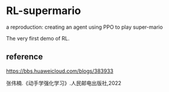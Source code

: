 # RL-supermario
a reproduction: creating an agent using PPO to play super-mario

The very first demo of RL. 

## reference
https://bbs.huaweicloud.com/blogs/383933

张伟楠.《动手学强化学习》.人民邮电出版社,2022

